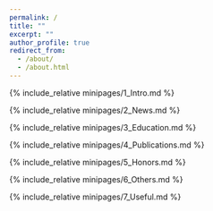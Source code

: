 ```yaml
---
permalink: /
title: ""
excerpt: ""
author_profile: true
redirect_from: 
  - /about/
  - /about.html
---
```


<span class='anchor' id='about-me'></span>
{% include_relative minipages/1_Intro.md %}

{% include_relative minipages/2_News.md %}

{% include_relative minipages/3_Education.md %}

{% include_relative minipages/4_Publications.md %}

{% include_relative minipages/5_Honors.md %}

{% include_relative minipages/6_Others.md %}

{% include_relative minipages/7_Useful.md %}
